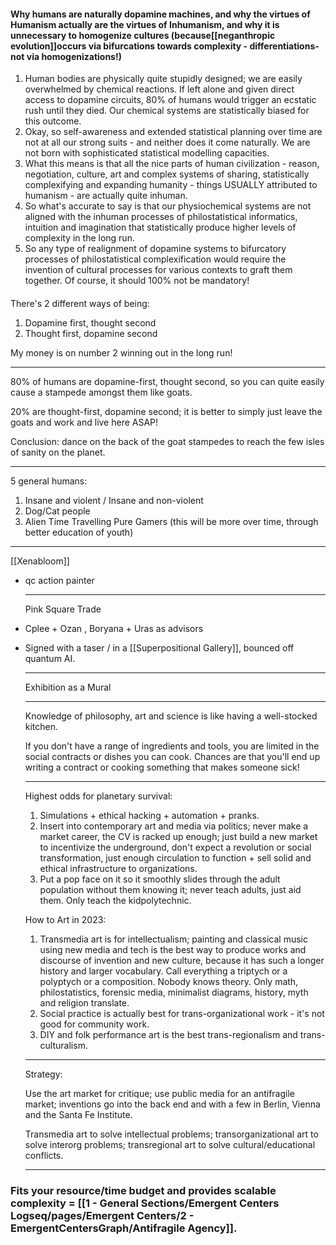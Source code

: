 

#### Why humans are naturally dopamine machines, and why the virtues of Humanism actually are the virtues of Inhumanism, and why it is unnecessary to homogenize cultures (because[[neganthropic evolution]]occurs via bifurcations towards complexity - differentiations- not via homogenizations!)

1. Human bodies are physically quite stupidly designed; we are easily overwhelmed by chemical reactions. If left alone and given direct access to dopamine circuits, 80% of humans would trigger an ecstatic rush until they died. Our chemical systems are statistically biased for this outcome.
2. Okay, so self-awareness and extended statistical planning over time are not at all our strong suits - and neither does it come naturally. We are not born with sophisticated statistical modelling capacities.
3. What this means is that all the nice parts of human civilization - reason, negotiation, culture, art and complex systems of sharing, statistically complexifying and expanding humanity - things USUALLY attributed to humanism - are actually quite inhuman. 
4. So what's accurate to say is that our physiochemical systems are not aligned with the inhuman processes of philostatistical informatics, intuition and imagination that statistically produce higher levels of complexity in the long run.
5. So any type of realignment of dopamine systems to bifurcatory processes of philostatistical complexification would require the invention of cultural processes for various contexts to graft them together.  Of course, it should 100% not be mandatory!
#### 







There's 2 different ways of being:

1. Dopamine first, thought second
2. Thought first, dopamine second

My money is on number 2 winning out in the long run!

---





80% of humans are dopamine-first, thought second, so you can quite easily cause a stampede amongst them like goats.

20% are thought-first, dopamine second; it is better to simply just leave the goats and work and live here ASAP!

Conclusion: dance on the back of the goat stampedes to reach the few isles of sanity on the planet. 


----






5 general humans:
1. Insane and violent / Insane and non-violent
2. Dog/Cat people
3. Alien Time Travelling Pure Gamers (this will be more over time, through better education of youth)

---


[[Xenabloom]]
- qc action painter
  
  ---
  
  Pink Square Trade
- Cplee + Ozan , Boryana + Uras as advisors
- Signed with a taser / in a [[Superpositional Gallery]], bounced off quantum AI.
  
  ---
  
  
  Exhibition as a Mural
  
  
  ---
  
  
  
  Knowledge of philosophy, art and science is like having a well-stocked kitchen. 
  
  If you don't have a range of ingredients and tools, you are limited in the social contracts or dishes you can cook. Chances are that you'll end up writing a contract or cooking something that makes someone sick!
  
  
  
  ---
  
  
  
  
  
  Highest odds for planetary survival:
  
  1. Simulations + ethical hacking + automation + pranks.
  2. Insert into contemporary art and media via politics; never make a market career, the CV is racked up enough; just build a new market to incentivize the underground, don't expect a revolution or social transformation, just enough circulation to function + sell solid and ethical infrastructure to organizations.
  3. Put a pop face on it so it smoothly slides through the adult population without them knowing it; never teach adults, just aid them. Only teach the kidpolytechnic.
  
  
  
  
  
  How to Art in 2023:
  
  1. Transmedia art is for intellectualism; painting and classical music using new media and tech is the best way to produce works and discourse of invention and new culture, because it has such a longer history and larger vocabulary. Call everything a triptych or a polyptych or a composition. Nobody knows theory. Only math, philostatistics, forensic media, minimalist diagrams, history, myth and religion translate.
  2. Social practice is actually best for trans-organizational work - it's not good for community work. 
  3. DIY and folk performance art is the best trans-regionalism and trans-culturalism.
  
  ----
  
  
  
  
  
  
  Strategy:
  
  Use the art market for critique; use public media for an antifragile market; inventions go into the back end and with a few in Berlin, Vienna and the Santa Fe Institute.
  
  Transmedia art to solve intellectual problems; transorganizational art to solve interorg problems; transregional art to solve cultural/educational conflicts.
  
  
  
  
  
  
  ****
### Fits your resource/time budget and provides scalable complexity = [[1 - General Sections/Emergent Centers Logseq/pages/Emergent Centers/2 - EmergentCentersGraph/Antifragile Agency]].